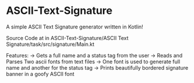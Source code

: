 # ASCII-Text-Signature
A simple ASCII Text Signature generator written in Kotlin!

Source Code at in ASCII-Text-Signature/ASCII Text Signature/task/src/signature/Main.kt

Features:
-> Gets a full name and a status tag from the user
-> Reads and Parses Two ascii fonts from text files
-> One font is used to generate full name and another for the status tag
-> Prints beautifully bordered signature banner in a goofy ASCII font
